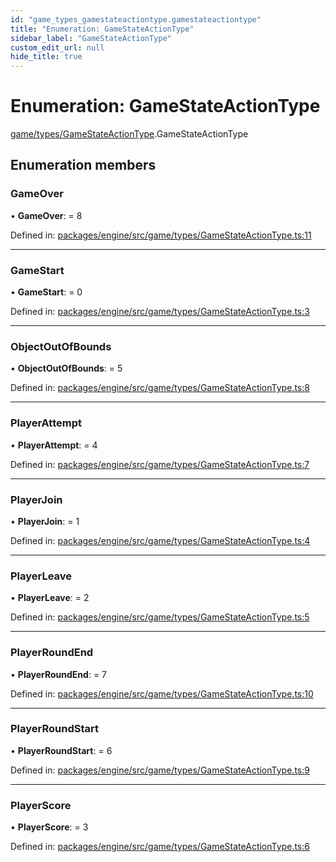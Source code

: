 ```yaml
---
id: "game_types_gamestateactiontype.gamestateactiontype"
title: "Enumeration: GameStateActionType"
sidebar_label: "GameStateActionType"
custom_edit_url: null
hide_title: true
---
```


# Enumeration: GameStateActionType

[game/types/GameStateActionType](../modules/game_types_gamestateactiontype.md).GameStateActionType

## Enumeration members

### GameOver

• **GameOver**: = 8

Defined in: [packages/engine/src/game/types/GameStateActionType.ts:11](https://github.com/xr3ngine/xr3ngine/blob/716a06460/packages/engine/src/game/types/GameStateActionType.ts#L11)

___

### GameStart

• **GameStart**: = 0

Defined in: [packages/engine/src/game/types/GameStateActionType.ts:3](https://github.com/xr3ngine/xr3ngine/blob/716a06460/packages/engine/src/game/types/GameStateActionType.ts#L3)

___

### ObjectOutOfBounds

• **ObjectOutOfBounds**: = 5

Defined in: [packages/engine/src/game/types/GameStateActionType.ts:8](https://github.com/xr3ngine/xr3ngine/blob/716a06460/packages/engine/src/game/types/GameStateActionType.ts#L8)

___

### PlayerAttempt

• **PlayerAttempt**: = 4

Defined in: [packages/engine/src/game/types/GameStateActionType.ts:7](https://github.com/xr3ngine/xr3ngine/blob/716a06460/packages/engine/src/game/types/GameStateActionType.ts#L7)

___

### PlayerJoin

• **PlayerJoin**: = 1

Defined in: [packages/engine/src/game/types/GameStateActionType.ts:4](https://github.com/xr3ngine/xr3ngine/blob/716a06460/packages/engine/src/game/types/GameStateActionType.ts#L4)

___

### PlayerLeave

• **PlayerLeave**: = 2

Defined in: [packages/engine/src/game/types/GameStateActionType.ts:5](https://github.com/xr3ngine/xr3ngine/blob/716a06460/packages/engine/src/game/types/GameStateActionType.ts#L5)

___

### PlayerRoundEnd

• **PlayerRoundEnd**: = 7

Defined in: [packages/engine/src/game/types/GameStateActionType.ts:10](https://github.com/xr3ngine/xr3ngine/blob/716a06460/packages/engine/src/game/types/GameStateActionType.ts#L10)

___

### PlayerRoundStart

• **PlayerRoundStart**: = 6

Defined in: [packages/engine/src/game/types/GameStateActionType.ts:9](https://github.com/xr3ngine/xr3ngine/blob/716a06460/packages/engine/src/game/types/GameStateActionType.ts#L9)

___

### PlayerScore

• **PlayerScore**: = 3

Defined in: [packages/engine/src/game/types/GameStateActionType.ts:6](https://github.com/xr3ngine/xr3ngine/blob/716a06460/packages/engine/src/game/types/GameStateActionType.ts#L6)
